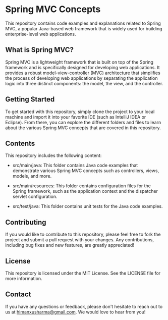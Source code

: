 # Spring MVC Concepts
This repository contains code examples and explanations related to Spring MVC, a popular Java-based web framework that is widely used for building enterprise-level web applications.

##  What is Spring MVC?
Spring MVC is a lightweight framework that is built on top of the Spring framework and is specifically designed for developing web applications. It provides a robust model-view-controller (MVC) architecture that simplifies the process of developing web applications by separating the application logic into three distinct components: the model, the view, and the controller.

##  Getting Started
To get started with this repository, simply clone the project to your local machine and import it into your favorite IDE (such as IntelliJ IDEA or Eclipse). From there, you can explore the different folders and files to learn about the various Spring MVC concepts that are covered in this repository.

##  Contents
This repository includes the following content:

- src/main/java: This folder contains Java code examples that demonstrate various Spring MVC concepts such as controllers, views, models, and more.

- src/main/resources: This folder contains configuration files for the Spring framework, such as the application context and the dispatcher servlet configuration.

- src/test/java: This folder contains unit tests for the Java code examples.

##  Contributing
If you would like to contribute to this repository, please feel free to fork the project and submit a pull request with your changes. Any contributions, including bug fixes and new features, are greatly appreciated!

##  License
This repository is licensed under the MIT License. See the LICENSE file for more information.

##  Contact
If you have any questions or feedback, please don't hesitate to reach out to us at himanxusharma@gmail.com. We would love to hear from you!
